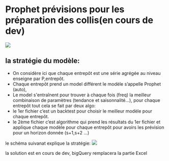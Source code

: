 # Prophet prévisions pour les préparation des collis(en cours de dev)
![](https://i.ibb.co/9hdDxwv/Capture-d-cran-2024-04-27-114847.png)
## la stratégie du modèle:
- On considère ici que chaque entrepôt est une série agrégée au niveau enseigne par P,entrepôt.
- Chaque entrepôt prend un model différent le modèle s’appelle Prophet (auto),
- Le model s'entraînent pour trouver à chaque fois (freq) la meilleur combinaison de paramètres (tendance et saisonnalité…), pour chaque entrepôt tout cela se fait par deux algo:
- le 1er fichier c’est un backtest pour choisir le meilleur modèle pour chaque entrepôt.
- le 2ème fichier c’est algorithme qui prend les résultats du 1er fichier et applique chaque modèle pour chaque entrepôt pour avoirs les prévision pour un horizon donnée (s+1,s+2 …)

le schéma suivanat explique la stratégie:
![](https://i.ibb.co/DDmdKxM/Capture-d-cran-2024-04-27-114301.png)

la solution est en cours de dev, bigQuery remplacera la partie Excel








